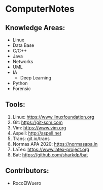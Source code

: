 # ComputerNotes

## Knowledge Areas:
* Linux
* Data Base
* C/C++
* Java
* Networks
* UML
* IA
	* Deep Learning
* Python
* Forensic

## Tools:
1. Linux: https://www.linuxfoundation.org
2. Git: https://git-scm.com
3. Vim: https://www.vim.org
4. Aspell: http://aspell.net
5. Trans: git.io/trans
6. Normas APA 2020: https://normasapa.in
7. LaTex: https://www.latex-project.org
8. Bat: https://github.com/sharkdp/bat

## Contributors:
* RocoElWuero
